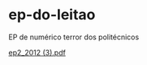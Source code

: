 # ep-do-leitao
EP de numérico terror dos politécnicos


[ep2_2012 (3).pdf](https://github.com/phpc91/ep-do-leitao/files/7698044/ep2_2012.3.pdf)
